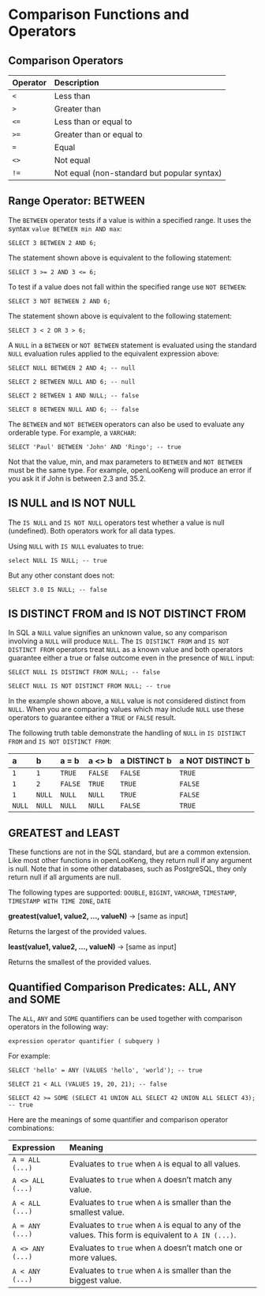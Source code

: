 Comparison Functions and Operators
==================================

Comparison Operators
--------------------

| Operator | Description                                 |
| :------- | :------------------------------------------ |
| `<`      | Less than                                   |
| `>`      | Greater than                                |
| `<=`     | Less than or equal to                       |
| `>=`     | Greater than or equal to                    |
| `=`      | Equal                                       |
| `<>`     | Not equal                                   |
| `!=`     | Not equal (non-standard but popular syntax) |

Range Operator: BETWEEN
-----------------------

The `BETWEEN` operator tests if a value is within a specified range. It uses the syntax `value BETWEEN min AND max`:

    SELECT 3 BETWEEN 2 AND 6;

The statement shown above is equivalent to the following statement:

    SELECT 3 >= 2 AND 3 <= 6;

To test if a value does not fall within the specified range use `NOT BETWEEN`:

    SELECT 3 NOT BETWEEN 2 AND 6;

The statement shown above is equivalent to the following statement:

    SELECT 3 < 2 OR 3 > 6;

A `NULL` in a `BETWEEN` or `NOT BETWEEN` statement is evaluated using the standard `NULL` evaluation rules applied to the equivalent expression above:

    SELECT NULL BETWEEN 2 AND 4; -- null
    
    SELECT 2 BETWEEN NULL AND 6; -- null
    
    SELECT 2 BETWEEN 1 AND NULL; -- false
    
    SELECT 8 BETWEEN NULL AND 6; -- false

The `BETWEEN` and `NOT BETWEEN` operators can also be used to evaluate any orderable type. For example, a `VARCHAR`:

    SELECT 'Paul' BETWEEN 'John' AND 'Ringo'; -- true

Not that the value, min, and max parameters to `BETWEEN` and `NOT BETWEEN` must be the same type. For example, openLooKeng will produce an error if you ask it if John is between 2.3 and 35.2.

IS NULL and IS NOT NULL
-----------------------

The `IS NULL` and `IS NOT NULL` operators test whether a value is null (undefined). Both operators work for all data types. 

Using `NULL` with `IS NULL` evaluates to true:

    select NULL IS NULL; -- true

But any other constant does not:

    SELECT 3.0 IS NULL; -- false

IS DISTINCT FROM and IS NOT DISTINCT FROM
-----------------------------------------

In SQL a `NULL` value signifies an unknown value, so any comparison involving a `NULL` will produce `NULL`. The `IS DISTINCT FROM` and `IS NOT DISTINCT FROM` operators treat `NULL` as a known value and both
operators guarantee either a true or false outcome even in the presence of `NULL` input:

    SELECT NULL IS DISTINCT FROM NULL; -- false
    
    SELECT NULL IS NOT DISTINCT FROM NULL; -- true

In the example shown above, a `NULL` value is not considered distinct from `NULL`. When you are comparing values which may include `NULL` use these operators to guarantee either a `TRUE` or `FALSE` result.

The following truth table demonstrate the handling of `NULL` in `IS DISTINCT FROM` and `IS NOT DISTINCT FROM`:

| a      | b      | a = b   | a <> b  | a DISTINCT b | a NOT DISTINCT b |
| :----- | :----- | :------ | :------ | :----------- | :--------------- |
| `1`    | `1`    | `TRUE`  | `FALSE` | `FALSE`      | `TRUE`           |
| `1`    | `2`    | `FALSE` | `TRUE`  | `TRUE`       | `FALSE`          |
| `1`    | `NULL` | `NULL`  | `NULL`  | `TRUE`       | `FALSE`          |
| `NULL` | `NULL` | `NULL`  | `NULL`  | `FALSE`      | `TRUE`           |

GREATEST and LEAST
------------------

These functions are not in the SQL standard, but are a common extension. Like most other functions in openLooKeng, they return null if any argument is  null. Note that in some other databases, such as PostgreSQL, they only return null if all arguments are null.

The following types are supported: `DOUBLE`, `BIGINT`, `VARCHAR`, `TIMESTAMP`, `TIMESTAMP WITH TIME ZONE`, `DATE`

**greatest(value1, value2, \..., valueN)** -\> \[same as input\]

Returns the largest of the provided values.

**least(value1, value2, \..., valueN)** -\> \[same as input\]

Returns the smallest of the provided values.


Quantified Comparison Predicates: ALL, ANY and SOME
---------------------------------------------------

The `ALL`, `ANY` and `SOME` quantifiers can be used together with comparison operators in the following way:

``` 
expression operator quantifier ( subquery )
```

For example:

    SELECT 'hello' = ANY (VALUES 'hello', 'world'); -- true
    
    SELECT 21 < ALL (VALUES 19, 20, 21); -- false
    
    SELECT 42 >= SOME (SELECT 41 UNION ALL SELECT 42 UNION ALL SELECT 43); -- true

Here are the meanings of some quantifier and comparison operator combinations:

| Expression       | Meaning                                                      |
| :--------------- | :----------------------------------------------------------- |
| `A = ALL (...)`  | Evaluates to `true` when `A` is equal to all values.         |
| `A <> ALL (...)` | Evaluates to `true` when `A` doesn’t match any value.        |
| `A < ALL (...)`  | Evaluates to `true` when `A` is smaller than the smallest value. |
| `A = ANY (...)`  | Evaluates to `true` when `A` is equal to any of the values. This form is equivalent to `A IN (...)`. |
| `A <> ANY (...)` | Evaluates to `true` when `A` doesn’t match one or more values. |
| `A < ANY (...)`  | Evaluates to `true` when `A` is smaller than the biggest value. |